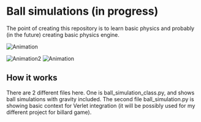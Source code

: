 # Ball simulations (in progress)
The point of creating this repository is to learn basic physics and probably (in the future) creating basic physics engine.

![Animation](https://github.com/tismiracle/Ball-Simulations/assets/64694500/754306cc-30ec-4c51-b25b-23ec66c792df)


![Animation2](https://github.com/tismiracle/Ball-Simulations/assets/64694500/7f716f99-8115-425b-ad25-aa713847de97)
![Animation](https://github.com/tismiracle/Ball-Simulations/assets/64694500/c6465ece-5268-42a6-acbd-560747357dad)


## How it works
There are 2 different files here. One is ball_simulation_class.py, and shows ball simulations with gravity included. The second file ball_simulation.py is showing basic context for Verlet integration (it will be possibly used for my different project for billard game).
